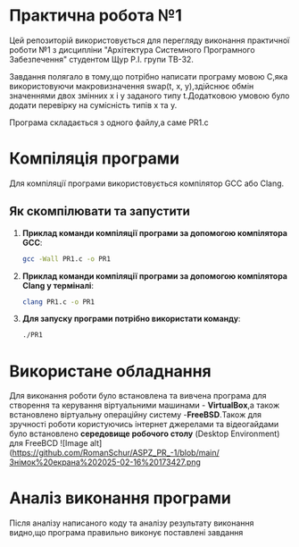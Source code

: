 # Практична робота №1
Цей репозиторій використовується для перегляду виконання практичної роботи №1 з дисципліни "Архітектура Системного Програмного Забезпечення" студентом Щур Р.І. групи ТВ-32.

Завдання полягало в тому,що потрібно написати програму мовою С,яка використовуючи макровизначення swap(t, x, y),здійснює обмін значеннями двох змінних x і y заданого типу t.Додатковою умовою було додати перевірку на сумісність типів х та y.

Програма складається з одного файлу,а саме PR1.c
# Компіляція програми
Для компіляції програми використовується компілятор GCC або Clang.  

## Як скомпілювати та запустити  

1. **Приклад команди компіляції програми за допомогою компілятора GCC**:  
     ```bash
     gcc -Wall PR1.c -o PR1
     ```    
2. **Приклад команди компіляції програми за допомогою компілятора Clang у терміналі**:  
   ```bash
   clang PR1.c -o PR1
   ```
3. **Для запуску програми потрібно використати команду**:  
   ```bash
   ./PR1
   ```
# Використане обладнання  
Для виконання роботи було встановлена та вивчена програма для створення та керування віртуальними машинами - **VirtualBox**,а також встановлено віртуальну операційну систему -**FreeBSD**.Також для зручності роботи користуючись інтернет джерелами та відеогайдами було встановлено **середовище робочого столу** (Desktop Environment) для FreeBCD
![Image alt](https://github.com/RomanSchur/ASPZ_PR_-1/blob/main/Знімок%20екрана%202025-02-16%20173427.png
# Аналіз виконання програми
Після аналізу написаного коду та аналізу результату виконання видно,що програма правильно виконує поставлені завдання



